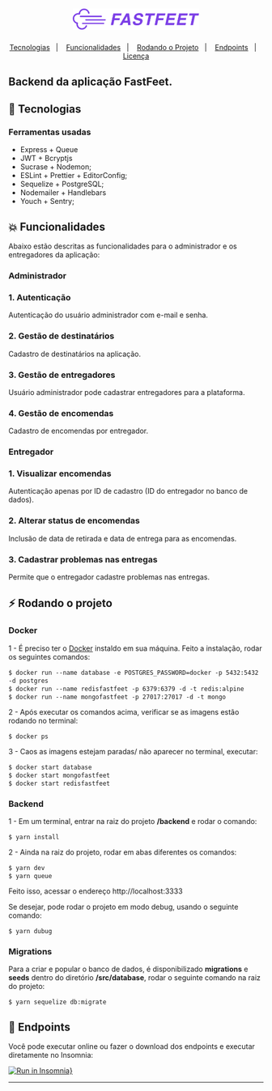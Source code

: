 <h1 align="center">
    <img alt="FastFeet" title="#delicinha" src="../.github/fastfeet.png" width="250px" />
</h1>

<p align="center">
  <a href="#rocket-tecnologias">Tecnologias</a>&nbsp;&nbsp;&nbsp;|&nbsp;&nbsp;&nbsp;
  <a href="#collision-funcionalidades">Funcionalidades</a>&nbsp;&nbsp;&nbsp;|&nbsp;&nbsp;&nbsp;
  <a href="#zap-rodando-o-projeto">Rodando o Projeto</a>&nbsp;&nbsp;&nbsp;|&nbsp;&nbsp;&nbsp;
  <a href="#notebook-enpoints">Endpoints</a>&nbsp;&nbsp;&nbsp;|&nbsp;&nbsp;&nbsp;
  <a href="#memo-licença">Licença</a>
</p>

<h2>
<strong>Backend</strong> da aplicação FastFeet.
</h2>

## :rocket: Tecnologias

### **Ferramentas usadas**

-   Express + Queue
-   JWT + Bcryptjs
-   Sucrase + Nodemon;
-   ESLint + Prettier + EditorConfig;
-   Sequelize + PostgreSQL;
-   Nodemailer + Handlebars
-   Youch + Sentry;

## :collision: Funcionalidades

Abaixo estão descritas as funcionalidades para o administrador e os entregadores da aplicação:

### **Administrador**

### 1. Autenticação

Autenticação do usuário administrador com e-mail e senha.

### 2. Gestão de destinatários

Cadastro de destinatários na aplicação.

### 3. Gestão de entregadores

Usuário administrador pode cadastrar entregadores para a plataforma.

### 4. Gestão de encomendas

Cadastro de encomendas por entregador.

### **Entregador**

### 1. Visualizar encomendas

Autenticação apenas por ID de cadastro (ID do entregador no banco de dados).

### 2. Alterar status de encomendas

Inclusão de data de retirada e data de entrega para as encomendas.

### 3. Cadastrar problemas nas entregas

Permite que o entregador cadastre problemas nas entregas.

## :zap: Rodando o projeto

### Docker

1 - É preciso ter o [Docker](https://www.docker.com/) instaldo em sua máquina. Feito a instalação, rodar os seguintes comandos:

```
$ docker run --name database -e POSTGRES_PASSWORD=docker -p 5432:5432 -d postgres
$ docker run --name redisfastfeet -p 6379:6379 -d -t redis:alpine
$ docker run --name mongofastfeet -p 27017:27017 -d -t mongo
```

2 - Após executar os comandos acima, verificar se as imagens estão rodando no terminal:

```
$ docker ps
```

3 - Caos as imagens estejam paradas/ não aparecer no terminal, executar:

```
$ docker start database
$ docker start mongofastfeet
$ docker start redisfastfeet
```

### Backend

1 - Em um terminal, entrar na raiz do projeto **/backend** e rodar o comando:

```
$ yarn install
```

2 - Ainda na raiz do projeto, rodar em abas diferentes os comandos:

```
$ yarn dev
$ yarn queue
```

Feito isso, acessar o endereço http://localhost:3333

Se desejar, pode rodar o projeto em modo debug, usando o seguinte comando:

```
$ yarn dubug
```

### Migrations

Para a criar e popular o banco de dados, é disponibilizado **migrations** e **seeds** dentro do diretório **/src/database**, rodar o seguinte comando na raiz do projeto:

```
$ yarn sequelize db:migrate
```

## :notebook: Endpoints

Você pode executar online ou fazer o download dos endpoints e executar diretamente no Insomnia:

[![Run in Insomnia}](https://insomnia.rest/images/run.svg)](https://insomnia.rest/run/?label=FasfFeet&uri=https%3A%2F%2Fraw.githubusercontent.com%2FWallysonGalvao%2Frocketseat-desafio-fastfeet%2Fmaster%2Fbackend%2Frequests.json)

---
